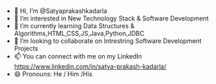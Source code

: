 - 👋 Hi, I’m @Satyaprakashkadarla
- 👀 I’m interested in New Technology Stack & Software Development
- 🌱 I’m currently learning Data Structures & Algorithms,HTML,CSS,JS,Java,Python,JDBC
- 💞️ I’m looking to collaborate on Intrestring Software Development Projects
- 📫 You can connect with me on my LinkedIn https://www.linkedin.com/in/satya-prakash-kadarla/ 
- 😄 Pronouns: He / Him /His

<!---
Satyaprakashkadarla/Satyaprakashkadarla is a ✨ special ✨ repository because its `README.md` (this file) appears on your GitHub profile.
You can click the Preview link to take a look at your changes.
--->
